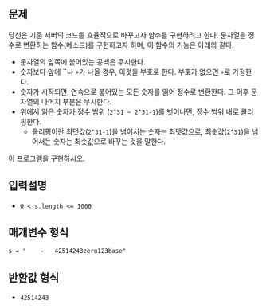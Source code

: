 ## 문제

당신은 기존 서버의 코드를 효율적으로 바꾸고자 함수를 구현하려고 한다. 문자열을 정수로 변환하는 함수(메소드)를 구현하고자 하며, 이 함수의 기능은 아래와 같다.

- 문자열의 앞쪽에 붙어있는 공백은 무시한다.
- 숫자보다 앞에 ``나 `+`가 나올 경우, 이것을 부호로 한다. 부호가 없으면 `+`로 가정한다.
- 숫자가 시작되면, 연속으로 붙어있는 모든 숫자를 읽어 정수로 변환한다. 그 이후 문자열의 나머지 부분은 무시한다.
- 위에서 읽은 숫자가 정수 범위 (`2^31 ~ 2^31-1`)를 벗어나면, 정수 범위 내로 클리핑한다.
  - 클리핑이란 최댓값(`2^31-1`)을 넘어서는 숫자는 최댓값으로, 최솟값(`2^31`)을 넘어서는 숫자는 최솟값으로 바꾸는 것을 말한다.

이 프로그램을 구현하시오.

## 입력설명

- `0 < s.length <= 1000`

## 매개변수 형식

`s = "    -   42514243zero123base"`

## 반환값 형식

- `42514243`
